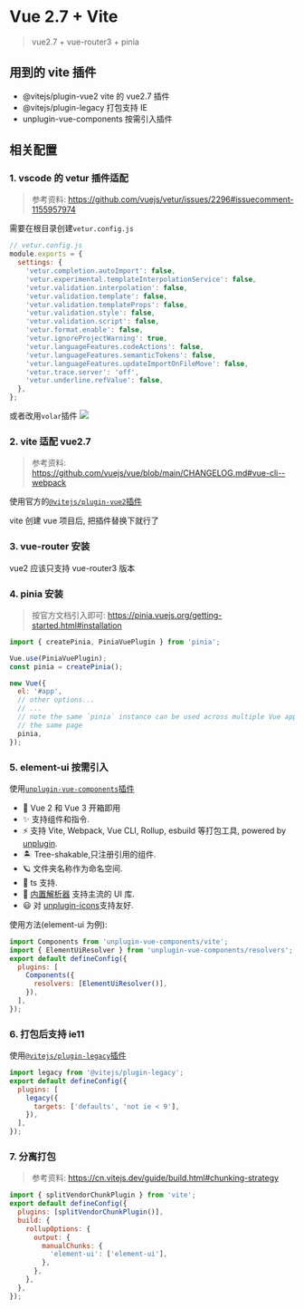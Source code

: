 # Vue 2.7 + Vite

> vue2.7 + vue-router3 + pinia

## 用到的 vite 插件

- @vitejs/plugin-vue2 vite 的 vue2.7 插件
- @vitejs/plugin-legacy 打包支持 IE
- unplugin-vue-components 按需引入插件

## 相关配置

### 1. vscode 的 vetur 插件适配

> 参考资料: https://github.com/vuejs/vetur/issues/2296#issuecomment-1155957974

需要在根目录创建`vetur.config.js`

```js
// vetur.config.js
module.exports = {
  settings: {
    'vetur.completion.autoImport': false,
    'vetur.experimental.templateInterpolationService': false,
    'vetur.validation.interpolation': false,
    'vetur.validation.template': false,
    'vetur.validation.templateProps': false,
    'vetur.validation.style': false,
    'vetur.validation.script': false,
    'vetur.format.enable': false,
    'vetur.ignoreProjectWarning': true,
    'vetur.languageFeatures.codeActions': false,
    'vetur.languageFeatures.semanticTokens': false,
    'vetur.languageFeatures.updateImportOnFileMove': false,
    'vetur.trace.server': 'off',
    'vetur.underline.refValue': false,
  },
};
```

或者改用`volar`插件 ![](./docImages/usevolar.png)

### 2. vite 适配 vue2.7

> 参考资料: https://github.com/vuejs/vue/blob/main/CHANGELOG.md#vue-cli--webpack

使用官方的[`@vitejs/plugin-vue2`插件](https://github.com/vitejs/vite-plugin-vue2)

vite 创建 vue 项目后, 把插件替换下就行了

### 3. vue-router 安装

vue2 应该只支持 vue-router3 版本

### 4. pinia 安装

> 按官方文档引入即可: https://pinia.vuejs.org/getting-started.html#installation

```js
import { createPinia, PiniaVuePlugin } from 'pinia';

Vue.use(PiniaVuePlugin);
const pinia = createPinia();

new Vue({
  el: '#app',
  // other options...
  // ...
  // note the same `pinia` instance can be used across multiple Vue apps on
  // the same page
  pinia,
});
```

### 5. element-ui 按需引入

使用[`unplugin-vue-components`插件](https://github.com/antfu/unplugin-vue-components)

- 💚 Vue 2 和 Vue 3 开箱即用
- ✨ 支持组件和指令.
- ⚡️ 支持 Vite, Webpack, Vue CLI, Rollup, esbuild 等打包工具, powered by <a href="https://github.com/unjs/unplugin">unplugin</a>.
- 🏝 Tree-shakable,只注册引用的组件.
- 🪐 文件夹名称作为命名空间.
- 🦾 ts 支持.
- 🌈 [内置解析器](#importing-from-ui-libraries) 支持主流的 UI 库.
- 😃 对 [unplugin-icons](https://github.com/antfu/unplugin-icons)支持友好.

使用方法(element-ui 为例):

```js
import Components from 'unplugin-vue-components/vite';
import { ElementUiResolver } from 'unplugin-vue-components/resolvers';
export default defineConfig({
  plugins: [
    Components({
      resolvers: [ElementUiResolver()],
    }),
  ],
});
```

### 6. 打包后支持 ie11

使用[`@vitejs/plugin-legacy`插件](https://github.com/vitejs/vite/blob/main/packages/plugin-legacy/README.md)

```js
import legacy from '@vitejs/plugin-legacy';
export default defineConfig({
  plugins: [
    legacy({
      targets: ['defaults', 'not ie < 9'],
    }),
  ],
});
```

### 7. 分离打包

> 参考资料: https://cn.vitejs.dev/guide/build.html#chunking-strategy

```js
import { splitVendorChunkPlugin } from 'vite';
export default defineConfig({
  plugins: [splitVendorChunkPlugin()],
  build: {
    rollupOptions: {
      output: {
        manualChunks: {
          'element-ui': ['element-ui'],
        },
      },
    },
  },
});
```
